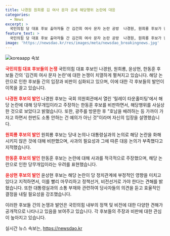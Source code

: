 ```yaml
---
title: 나경원 원희룡 김 여사 문자 공세 해당행위 논란에 대응
categories:
  - News
excerpt: >
  국민의힘 당 대표 후보 출마자들 간 김건희 여사 문자 논란 공방  나경원, 원희룡 후보가 한동훈 후보의 명품백 의혹에 대한 사과 취지의 문자메시지에 대한 논란을 겨냥, 비판과 반박이 이어졌다. 나 후보는 해당행위에 대한 비판을 강화하며 정책선거, 비전선거로의 이동을 주장했다. 윤 후보는 당 내 신뢰 회복을 촉구하며 대통령실과의 관계에 대한 우려를 나타냈다. 전반적으로 논란은 당내외적으로 큰 파장을 일으키고 있다.
feature_text: >
  국민의힘 당 대표 후보 출마자들 간 김건희 여사 문자 논란 공방  나경원, 원희룡 후보가 한동훈 후보의 명품백 의혹에 대한 사과 취지의 문자메시지에 대한 논란을 겨냥, 비판과 반박이 이어졌다. 나 후보는 해당행위에 대한 비판을 강화하며 정책선거, 비전선거로의 이동을 주장했다. 윤 후보는 당 내 신뢰 회복을 촉구하며 대통령실과의 관계에 대한 우려를 나타냈다. 전반적으로 논란은 당내외적으로 큰 파장을 일으키고 있다.
image: 'https://newsdao.kr/res/images/meta/newsdao_breakingnews.jpg'
---
```


<p><img src="https://newsdao.kr/res/images/meta/newsdao_breakingnews.jpg" alt="koreaapp 속보" /></p>

<p><b><span style="color: #ee2323;">국민의힘 대표 후보들의 논쟁</span></b>
국민의힘 대표 후보인 나경원, 원희룡, 윤상현, 한동훈 후보들 간의 '김건희 여사 문자 논란'에 대한 논쟁이 치열하게 펼쳐지고 있습니다. 해당 논란으로 인한 후보들 간의 입장과 비판이 심화되고 있으며, 이에 대한 각 후보들의 발언이 이목을 끌고 있습니다.</p>

<p><b><span style="color: #ee2323;">나경원 후보의 발언</span></b>
나경원 후보는 국회 의원회관에서 열린 '릴레이 타운홀미팅'에서 해당 논란에 대해 당무개입이라고 주장하는 한동훈 후보를 비판하면서, 해당행위를 사실상 한 것으로 보았다고 밝혔습니다. 또한, 광주를 방문한 후 "호남을 배려하는 등 가까이 가자고 하면서 한번도 소통 안하는 건 예의가 아닌 것"이라며 자신의 입장을 설명했습니다.</p>

<p><b><span style="color: #ee2323;">원희룡 후보의 발언</span></b>
원희룡 후보는 당내 논의나 대통령실과의 논의로 해당 논란을 화해시키지 않은 것에 대해 비판했으며, 사과의 필요성과 그에 따른 대응 논의가 부족했다고 지적했습니다.</p>

<p><b><span style="color: #ee2323;">한동훈 후보의 발언</span></b>
한동훈 후보는 논란에 대해 사과를 적극적으로 주장했으며, 해당 논란으로 인한 당무개입이라는 우려를 표현했습니다.</p>

<p><b><span style="color: #ee2323;">윤상현 후보의 발언</span></b>
윤상현 후보는 해당 논란이 당 정치관계에 부정적인 영향을 미치고 있다고 지적하면서, 이를 빨리 마무리하고 정책선거, 비전선거로 가야 한다는 견해를 밝혔습니다. 또한 대통령실과의 소통 부재와 관련하여 당사자들의 의견을 듣고 효율적인 결정을 내릴 필요성을 강조했습니다.</p>

<p>이러한 후보들 간의 논쟁과 발언은 국민의힘 내부의 정책 및 비전에 대한 다양한 견해가 공개적으로 나타나고 있음을 보여주고 있습니다. 각 후보들의 주장과 비판에 대한 관심이 높아지고 있습니다.</p>
실시간 뉴스 속보는, <a href="https://newsdao.kr" rel="dofollow">https://newsdao.kr</a>


